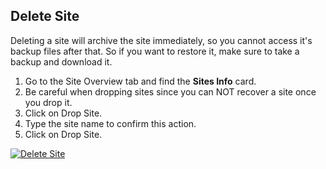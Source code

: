 ## Delete Site

Deleting a site will archive the site immediately, so you cannot access it's backup files after that. So if you want to restore it, make sure to take a backup and download it.

1.  Go to the Site Overview tab and find the **Sites Info** card.
2.  Be careful when dropping sites since you can NOT recover a site once you drop it.
3.  Click on Drop Site.
4.  Type the site name to confirm this action.
5.  Click on Drop Site.

[![Delete Site](https://frappecloud.com/assets/press/images/docs/site-drop.png)](https://frappecloud.com/assets/press/images/docs/site-drop.png)